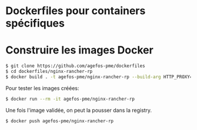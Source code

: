 # Dockerfiles pour containers spécifiques

# Construire les images Docker

```sh
$ git clone https://github.com/agefos-pme/dockerfiles
$ cd dockerfiles/nginx-rancher-rp
$ docker build . -t agefos-pme/nginx-rancher-rp --build-arg HTTP_PROXY=$HTTP_PROXY --build-arg http_proxy=$HTTP_PROXY
```

Pour tester les images créées:

```sh
$ docker run --rm -it agefos-pme/nginx-rancher-rp
```

Une fois l'image validée, on peut la pousser dans la registry.
```sh
$ docker push agefos-pme/nginx-rancher-rp
```


